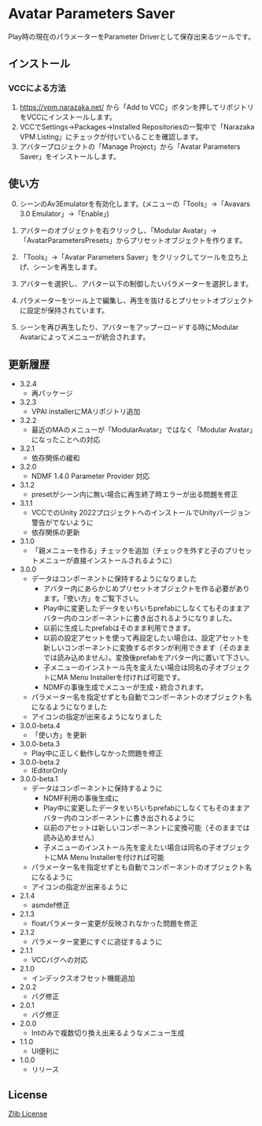# Avatar Parameters Saver

Play時の現在のパラメーターをParameter Driverとして保存出来るツールです。

## インストール

### VCCによる方法

1. https://vpm.narazaka.net/ から「Add to VCC」ボタンを押してリポジトリをVCCにインストールします。
2. VCCでSettings→Packages→Installed Repositoriesの一覧中で「Narazaka VPM Listing」にチェックが付いていることを確認します。
3. アバタープロジェクトの「Manage Project」から「Avatar Parameters Saver」をインストールします。

## 使い方

0. シーンのAv3Emulatorを有効化します。(メニューの「Tools」→「Avavars 3.0 Emulator」→「Enable」)

1. アバターのオブジェクトを右クリックし、「Modular Avatar」→「AvatarParametersPresets」からプリセットオブジェクトを作ります。

2. 「Tools」→「Avatar Parameters Saver」をクリックしてツールを立ち上げ、シーンを再生します。

3. アバターを選択し、アバター以下の制御したいパラメーターを選択します。

4. パラメーターをツール上で編集し、再生を抜けるとプリセットオブジェクトに設定が保持されています。

5. シーンを再び再生したり、アバターをアップーロードする時にModular Avatarによってメニューが統合されます。

## 更新履歴

- 3.2.4
  - 再パッケージ
- 3.2.3
  - VPAI installerにMAリポジトリ追加
- 3.2.2
  - 最近のMAのメニューが「ModularAvatar」ではなく「Modular Avatar」になったことへの対応
- 3.2.1
  - 依存関係の緩和
- 3.2.0
  - NDMF 1.4.0 Parameter Provider 対応
- 3.1.2
  - presetがシーン内に無い場合に再生終了時エラーが出る問題を修正
- 3.1.1
  - VCCでのUnity 2022プロジェクトへのインストールでUnityバージョン警告がでないように
  - 依存関係の更新
- 3.1.0
  - 「親メニューを作る」チェックを追加（チェックを外すと子のプリセットメニューが直接インストールされるように）
- 3.0.0
  - データはコンポーネントに保持するようになりました
    - アバター内にあらかじめプリセットオブジェクトを作る必要があります。「使い方」をご覧下さい。
    - Play中に変更したデータをいちいちprefabにしなくてもそのままアバター内のコンポーネントに書き出されるようになりました。
    - 以前に生成したprefabはそのまま利用できます。
    - 以前の設定アセットを使って再設定したい場合は、設定アセットを新しいコンポーネントに変換するボタンが利用できます（そのままでは読み込めません）。変換後prefabをアバター内に置いて下さい。
    - 子メニューのインストール先を変えたい場合は同名の子オブジェクトにMA Menu Installerを付ければ可能です。
    - NDMFの事後生成でメニューが生成・統合されます。
  - パラメーター名を指定せずとも自動でコンポーネントのオブジェクト名になるようになりました
  - アイコンの指定が出来るようになりました
- 3.0.0-beta.4
  - 「使い方」を更新
- 3.0.0-beta.3
  - Play中に正しく動作しなかった問題を修正
- 3.0.0-beta.2
  - IEditorOnly
- 3.0.0-beta.1
  - データはコンポーネントに保持するように
    - NDMF利用の事後生成に
    - Play中に変更したデータをいちいちprefabにしなくてもそのままアバター内のコンポーネントに書き出されるように
    - 以前のアセットは新しいコンポーネントに変換可能（そのままでは読み込めません）
    - 子メニューのインストール先を変えたい場合は同名の子オブジェクトにMA Menu Installerを付ければ可能
  - パラメーター名を指定せずとも自動でコンポーネントのオブジェクト名になるように
  - アイコンの指定が出来るように
- 2.1.4
  - asmdef修正
- 2.1.3
  - floatパラメーター変更が反映されなかった問題を修正
- 2.1.2
  - パラメーター変更にすぐに追従するように
- 2.1.1
  - VCCバグへの対応
- 2.1.0
  - インデックスオフセット機能追加
- 2.0.2
  - バグ修正
- 2.0.1
  - バグ修正
- 2.0.0
  - Intのみで複数切り換え出来るようなメニュー生成
- 1.1.0
  - UI便利に
- 1.0.0
  - リリース

## License

[Zlib License](LICENSE.txt)
